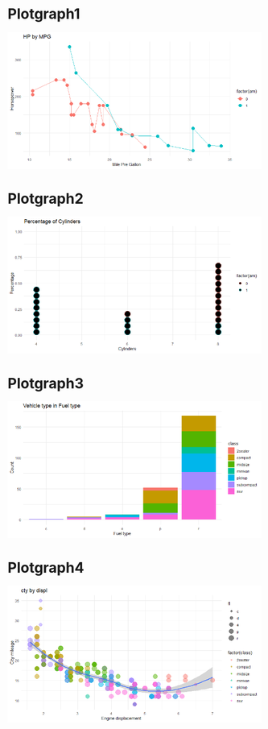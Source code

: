 <h1>Plotgraph1</h1>
<img src="Rplot1.png" alt="plotgraph1" width="650"/>
<h1>Plotgraph2</h1>
<img src="Rplot2.png" alt="plotgraph2" width="650"/>
<h1>Plotgraph3</h1>
<img src="Rplot3.png" alt="plotgraph3" width="650"/>
<h1>Plotgraph4</h1>
<img src="Rplot4.png" alt="plotgraph4" width="650"/>
